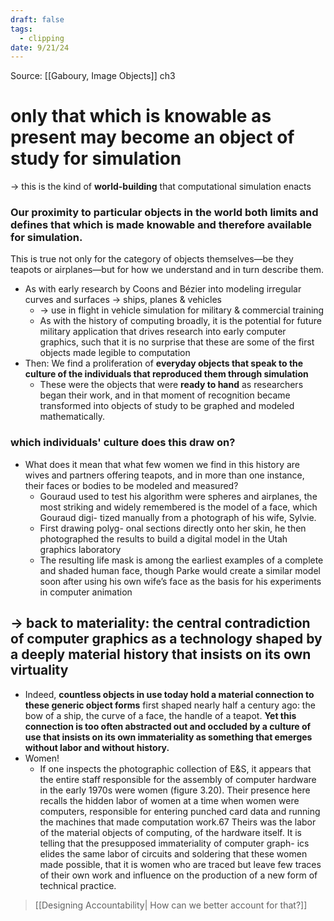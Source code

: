 ```yaml
---
draft: false
tags:
  - clipping
date: 9/21/24
---
```

Source: [[Gaboury, Image Objects]] ch3
# only that which is knowable as present may become an object of study for simulation
-> this is the kind of **world-building** that computational simulation enacts
### Our proximity to particular objects in the world both limits and defines that which is made knowable and therefore available for simulation.
This is true not only for the category of objects themselves—be they teapots or airplanes—but for how we understand and in turn describe them.
* As with early research by Coons and Bézier into modeling irregular curves and surfaces -> ships, planes & vehicles
	* -> use in flight in vehicle simulation for military & commercial training
	* As with the history of computing broadly, it is the potential for future military application that drives research into early computer graphics, such that it is no surprise that these are some of the first objects made legible to computation
* Then: We find a proliferation of **everyday objects that speak to the culture of the individuals that reproduced them through simulation**
	* These were the objects that were **ready to hand** as researchers began their work, and in that moment of recognition became transformed into objects of study to be graphed and modeled mathematically.

### which individuals' culture does this draw on?
* What does it mean that what few women we find in this history are wives and partners offering teapots, and in more than one instance, their faces or bodies to be modeled and measured?
	* Gouraud used to test his algorithm were spheres and airplanes, the most striking and widely remembered is the model of a face, which Gouraud digi- tized manually from a photograph of his wife, Sylvie.
	* First drawing polyg- onal sections directly onto her skin, he then photographed the results to build a digital model in the Utah graphics laboratory 
	* The resulting life mask is among the earliest examples of a complete and shaded human face, though Parke would create a similar model soon after using his own wife’s face as the basis for his experiments in computer animation

## -> back to materiality: the central contradiction of computer graphics as a technology shaped by a deeply material history that insists on its own virtuality
- Indeed, **countless objects in use today hold a material connection to these generic object forms** first shaped nearly half a century ago: the bow of a ship, the curve of a face, the handle of a teapot. **Yet this connection is too often abstracted out and occluded by a culture of use that insists on its own immateriality as something that emerges without labor and without history.**
- Women!
	- If one inspects the photographic collection of E&S, it appears that the entire staff responsible for the assembly of computer hardware in the early 1970s were women (figure 3.20). Their presence here recalls the hidden labor of women at a time when women were computers, responsible for entering punched card data and running the machines that made computation work.67 Theirs was the labor of the material objects of computing, of the hardware itself. It is telling that the presupposed immateriality of computer graph- ics elides the same labor of circuits and soldering that these women made possible, that it is women who are traced but leave few traces of their own work and influence on the production of a new form of technical practice.

> [[Designing Accountability| How can we better account for that?]]